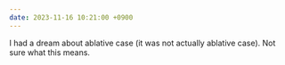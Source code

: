 ```yaml
---
date: 2023-11-16 10:21:00 +0900
---
```


I had a dream about ablative case (it was not actually ablative case). Not sure what this means.
